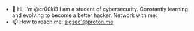 - 👋 Hi, I’m @cr00ki3
I am a student of cybersecurity. Constantly learning and evolving to become a better hacker.
Network with me:
- 📫 How to reach me: sigsec1@proton.me

<!---
sgilbert79/sgilbert79 is a ✨ special ✨ repository because its `README.md` (this file) appears on your GitHub profile.
You can click the Preview link to take a look at your changes.
--->

